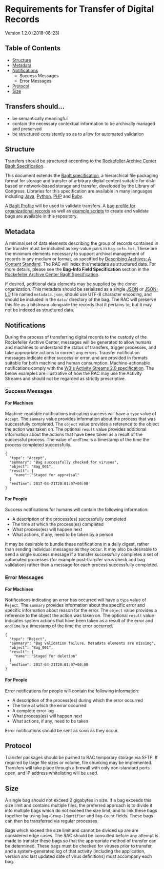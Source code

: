 # Requirements for Transfer of Digital Records

Version 1.2.0 (2018-08-23)

## Table of Contents
*   [Structure](#structure)
*   [Metadata](#metadata)
*   [Notifications](#notifications)
    *   Success Messages
    *   Error Messages
*   [Protocol](#protocol)
*   [Size](#size)

## Transfers should...

*   be semantically meaningful
*   contain the necessary contextual information to be archivally managed and preserved
*   be structured consistently so as to allow for automated validation

## Structure

Transfers should be structured according to the [Rockefeller Archive Center BagIt Specification](bagit-specification.md).

This document extends the [BagIt specification](https://tools.ietf.org/html/draft-kunze-bagit-14), a hierarchical file packaging format for storage and transfer of arbitrary digital content suitable for disk-based or network-based storage and transfer, developed by the Library of Congress. Libraries for this specification are available in many languages including [Java](https://github.com/LibraryOfCongress/bagit-java), [Python](https://github.com/LibraryOfCongress/bagit-python), [PHP](https://github.com/scholarslab/BatItPHP) and [Ruby](https://github.com/topr/bagit).

A [BagIt Profile](https://github.com/ruebot/bagit-profiles) will be used to validate transfers. A [bag profile for organizational records](organizational-bag-profile.json) as well as [example scripts](example-scripts/) to create and validate bags are available in this repository.

## Metadata

A minimal set of data elements describing the group of records contained in the transfer must be included as key-value pairs in `bag-info.txt`. These are the minimum elements necessary to support archival management of records in any medium or format, as specified by [Describing Archives: A Content Standard](http://www2.archivists.org/standards/DACS). The RAC will index this metadata as structured data. For more details, please see the **Bag-Info Field Specification** section in the [Rockefeller Archive Center BagIt Specification](bagit-specification.md).

If desired, additional data elements may be supplied by the donor organization. This metadata should be serialized as a single [JSON](http://www.json.org/) or [JSON-LD](http://json-ld.org/) file named `metadata.json`, should use UTF-8 character encoding, and should be included in the `data/` directory of the bag. The RAC will preserve this file as a bitstream alongside the records that it pertains to, but it may not be indexed as structured data.

## Notifications

During the process of transferring digital records to the custody of the Rockefeller Archive Center, messages will be generated to allow humans and machines to understand the status of transfers, trigger processes, and take appropriate actions to correct any errors. Transfer notification messages indicate either success or error, and are provided in formats suitable for both machine and human consumption. Machine-actionable notifications comply with the [W3's Activity Streams 2.0 specification](https://www.w3.org/TR/activitystreams-core/). The below examples are illustrative of how the RAC may use the Activity Streams and should not be regarded as strictly prescriptive.

### Success Messages

#### For Machines

Machine-readable notifications indicating success will have a `type` value of `Accept`. The `summary` value provides information about the process that was successfully completed. The `object` value provides a reference to the object the action was taken on. The optional `result` value provides additional information about the actions that have been taken as a result of the successful process. The value of `endTime` is a timestamp of the time the process completed successfully.

```
{
  "type": "Accept",
  "summary": "Bag successfully checked for viruses",
  "object": "Bag_001",
  "result": {
    "name": "Staged for appraisal"
  }
  "endTime": 2017-04-21T20:01:07+00:00
}
```

#### For People

Success notifications for humans will contain the following information:
*   A description of the process(es) successfully completed
*   The time at which the process(es) completed
*   What process(es) will happen next
*   What actions, if any, need to be taken by a person

It may be desirable to bundle these notifications in a daily digest, rather than sending individual messages as they occur. It may also be desirable to send a single success message if a transfer successfully completes a set of automated processes (for example post-transfer virus check and bag validation) rather than a message for each process successfully completed.

### Error Messages

#### For Machines

Notifications indicating an error has occurred will have a `type` value of `Reject`. The `summary` provides information about the specific error and specific information about reason for the error. The `object` value provides a reference to the object the action was taken on. The optional `result` value indicates system actions that have been taken as a result of the error and `endTime` is a timestamp of the time the error occurred.

```
{
  "type": "Reject",
  "summary": "Bag validation failure. Metadata elements are missing",
  "object": "Bag_001",
  "result": {
    "name": "Staged for deletion"
  }
  "endTime": 2017-04-21T20:01:07+00:00
}
```

#### For People

Error notifications for people will contain the following information:
*   A description of the process(es) during which the error occurred
*   The time at which the error occurred
*   A complete error log
*   What process(es) will happen next
*   What actions, if any, need to be taken

Error notifications should be sent as soon as they occur.

## Protocol

Transfer packages should be pushed to RAC temporary storage via SFTP. If required by large file sizes or volume, file chunking may be implemented. Transfers will take place through a firewall with only non-standard ports open, and IP address whitelisting will be used.

## Size

A single bag should not exceed 2 gigabytes in size. If a bag exceeds this size limit and contains multiple files, the preferred approach is to divide it into multiple bags which do not exceed the size limit, and to link these bags together by using `Bag-Group-Identifier` and `Bag-Count` fields. These bags can then be transferred via regular processes.

Bags which exceed the size limit and cannot be divided up are are considered edge cases. The RAC should be consulted before any attempt is made to transfer these bags so that the appropriate method of transfer can be determined. These bags must be checked for viruses prior to transfer, and a system-generated log of that activity (including the application, version and last updated date of virus definitions) must accompany each bag.
